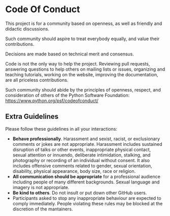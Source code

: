 <!-- copied from https://github.com/scikit-learn/scikit-learn/blob/master/CODE_OF_CONDUCT.md -->
# Code Of Conduct

This project is for a community based on openness, as well as friendly and didactic discussions.

Such community should aspire to treat everybody equally, and value their contributions.

Decisions are made based on technical merit and consensus.

Code is not the only way to help the project. Reviewing pull requests, answering questions to help others on mailing lists or issues, organizing and teaching tutorials, working on the website, improving the documentation, are all priceless contributions.

Such community should abide by the principles of openness, respect, and consideration of others of the Python Software Foundation: https://www.python.org/psf/codeofconduct/

## Extra Guidelines
Please follow these guidelines in all your interactions:

- __Behave professionally__. Harassment and sexist, racist, or exclusionary comments or jokes are not appropriate. Harassment includes sustained disruption of talks or other events, inappropriate physical contact, sexual attention or innuendo, deliberate intimidation, stalking, and photography or recording of an individual without consent. It also includes offensive comments related to gender, sexual orientation, disability, physical appearance, body size, race or religion.
- __All communication should be appropriate__ for a professional audience including people of many different backgrounds. Sexual language and imagery is not appropriate.
- __Be kind to others__. Do not insult or put down other GitHub users.
- Participants asked to stop any inappropriate behaviour are expected to comply immediately. People violating these rules may be blocked at the discretion of the mantainers.
